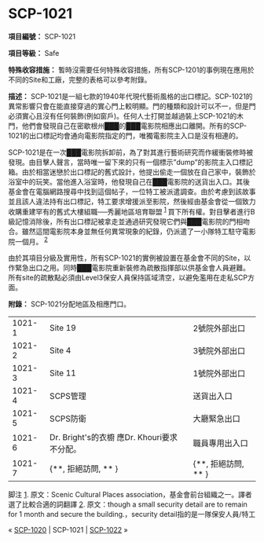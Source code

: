 # SCP-1021
                        


**項目編號：** SCP-1021

**項目等級：** Safe

**特殊收容措施：** 暫時沒需要任何特殊收容措施，所有SCP-1201的事例現在應用於不同的Site和工廠，完整的表格可以參考附錄。

**描述：** SCP-1021是一組七款的1940年代現代藝術風格的出口標記。SCP-1021的異常影響只會在能直接穿過的實心門上較明顯。門的種類和設計可以不一，但是門必須實心且沒有任何裝飾(例如窗戶)。任何人士打開並越過裝上SCP-1021的木門，他們會發現自己在密歇根州███的███電影院相應出口離開。所有的SCP-1021的出口標記均會通向電影院指定的門，唯獨電影院主入口是沒有相連的。

SCP-1021是在一次███電影院拆卸前，為了對其進行藝術研究而作緩衝裝修時被發現。由目擊人聲言，當時唯一留下來的只有一個標示”dump”的影院主入口標記箱。由於相當迷戀於出口標記的舊式設計，他提出偷走一個放在自己家中，裝飾於浴室中的玩笑。當他進入浴室時，他發現自己在███電影院的送貨出入口。其後基金會在電腦網路搜尋中找到這個帖子，一位特工被派遣調查。由於考慮到該故事並且該人違法持有出口標記，特工要求增援派至影院，然後經由基金會從一個致力收購重建罕有的舊式大樓組職──秀麗地區培育聯盟<sup class='footnoteref'>
 <a shape='rect' class='footnoteref' id='footnoteref-1' href='javascript:;' onclick='WIKIDOT.page.utils.scrollToReference(&apos;footnote-1&apos;)'>1</a>
</sup>買下所有權。對目擊者進行B級記憶消除後，所有出口標記被拿走並通過研究發現它們與███電影院的門相吻合。雖然這間電影院本身並無任何異常現象的紀錄，仍派遣了一小隊特工駐守電影院一個月。<sup class='footnoteref'>
 <a shape='rect' class='footnoteref' id='footnoteref-2' href='javascript:;' onclick='WIKIDOT.page.utils.scrollToReference(&apos;footnote-2&apos;)'>2</a>
</sup>

由於其項目分級及實用性，所有SCP-1021的實例被設置在基金會不同的Site，以作緊急出口之用。同時███電影院重新裝修為疏散指揮部以供基金會人員避難。所有site的疏散點必須由Level3保安人員保持區域清空，以避免濫用在走私SCP方面。

**附錄：** SCP-1021分配地區及相應門口。

<table class='wiki-content-table'>
 <tr>
  <td colspan='1' rowspan='1'>1021-1</td>
  <td colspan='1' rowspan='1'>Site 19</td>
  <td colspan='1' rowspan='1'>2&#34399;&#38498;&#22806;&#37096;&#20986;&#21475;</td>
 </tr>
 <tr>
  <td colspan='1' rowspan='1'>1021-2</td>
  <td colspan='1' rowspan='1'>Site 4</td>
  <td colspan='1' rowspan='1'>3&#34399;&#38498;&#22806;&#37096;&#20986;&#21475;</td>
 </tr>
 <tr>
  <td colspan='1' rowspan='1'>1021-3</td>
  <td colspan='1' rowspan='1'>Site 11</td>
  <td colspan='1' rowspan='1'>1&#34399;&#38498;&#22806;&#37096;&#20986;&#21475;</td>
 </tr>
 <tr>
  <td colspan='1' rowspan='1'>1021-4</td>
  <td colspan='1' rowspan='1'>SCPS&#31649;&#29702;</td>
  <td colspan='1' rowspan='1'>&#36865;&#36008;&#20986;&#20837;&#21475;</td>
 </tr>
 <tr>
  <td colspan='1' rowspan='1'>1021-5</td>
  <td colspan='1' rowspan='1'>SCPS&#38450;&#34907;</td>
  <td colspan='1' rowspan='1'>&#22823;&#24307;&#32202;&#24613;&#20986;&#21475;</td>
 </tr>
 <tr>
  <td colspan='1' rowspan='1'>1021-6</td>
  <td colspan='1' rowspan='1'>Dr. Bright&apos;s&#30340;&#34915;&#27365; &#25033;Dr. Khouri&#35201;&#27714;&#19981;&#20998;&#37197;&#12290;</td>
  <td colspan='1' rowspan='1'>&#32887;&#21729;&#23560;&#29992;&#20986;&#20837;&#21475;</td>
 </tr>
 <tr>
  <td colspan='1' rowspan='1'>1021-7</td>
  <td colspan='1' rowspan='1'>{**, &#25298;&#32085;&#35370;&#21839;, ** }</td>
  <td colspan='1' rowspan='1'>{**, &#25298;&#32085;&#35370;&#21839;, ** }</td>
 </tr>
</table>

脚注
<a shape='rect' href='javascript:;' onclick='WIKIDOT.page.utils.scrollToReference(&apos;footnoteref-1&apos;)'>1</a>. 原文：Scenic Cultural Places association，基金會前台組織之一。譯者選了比較合適的詞翻譯
<a shape='rect' href='javascript:;' onclick='WIKIDOT.page.utils.scrollToReference(&apos;footnoteref-2&apos;)'>2</a>. 原文：though a small security detail are to remain for 1 month and secure the building.，security detail指的是一隊保安人員/特工



« [SCP-1020](/scp-1020) | SCP-1021 | [SCP-1022](/scp-1022) »





                    